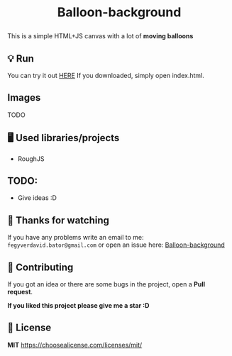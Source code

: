 # <p align="center">Balloon-background</p>

This is a simple HTML+JS canvas with a lot of **moving balloons** 

## :bulb: Run
You can try it out [HERE]()
If you downloaded, simply open index.html.
## Images 

TODO

## 🖥️ Used libraries/projects

* RoughJS

## TODO:
* Give ideas :D

## 🎉 Thanks for watching
If you have any problems write an email to me: `fegyverdavid.bator@gmail.com` or open an issue here: [Balloon-background](https://github.com/davidfegyver/Balloon-background/issues)


## :handshake: Contributing
If you got an idea or there are some bugs in the project, open a **Pull request**. 

**If you liked this project please give me a star :D**

## 📝 License

**MIT**
https://choosealicense.com/licenses/mit/

